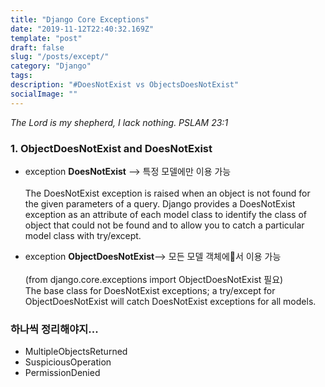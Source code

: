 ```yaml
---
title: "Django Core Exceptions"
date: "2019-11-12T22:40:32.169Z"
template: "post"
draft: false
slug: "/posts/except/"
category: "Django"
tags:
description: "#DoesNotExist vs ObjectsDoesNotExist"
socialImage: ""
---
```

*The Lord is my shepherd, I lack nothing. PSLAM 23:1*

### 1. ObjectDoesNotExist and DoesNotExist
+ exception **DoesNotExist** --> 특정 모델에만 이용 가능  
<br>The DoesNotExist exception is raised when an object is not found for the given parameters of a query. Django provides a DoesNotExist exception as an attribute of each model class to identify the class of object that could not be found and to allow you to catch a particular model class with try/except.

+ exception **ObjectDoesNotExist**--> 모든 모델 객체에서 이용 가능  
<br>(from django.core.exceptions import ObjectDoesNotExist 필요)  
The base class for DoesNotExist exceptions; a try/except for ObjectDoesNotExist will catch DoesNotExist exceptions for all models.

### 하나씩 정리해야지...
+ MultipleObjectsReturned
+ SuspiciousOperation
+ PermissionDenied
